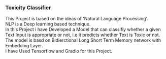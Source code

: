 <h3>Toxicity Classifier</h3>
<p>
This Project is based on the ideas of 'Natural Language Processing'.<br>
NLP is a Deep learning based technique.<br>
In this Project i have Developed a Model that can classifiy whether a given Text Input is appropriate or not, i.e it predicts whether Text is Toxic or not.<br>
The model is basd on Bidierctional Long Short Term Memory network with Embedding Layer.<br>
I have Used Tensorflow and Gradio for this Project.
</p>
